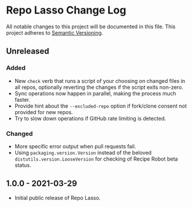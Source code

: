 # Repo Lasso Change Log

All notable changes to this project will be documented in this file. This project adheres to [Semantic Versioning](http://semver.org/).

<!-- markdownlint-disable MD024 -->

## Unreleased

### Added

- New `check` verb that runs a script of your choosing on changed files in all repos, optionally reverting the changes if the script exits non-zero.
- Sync operations now happen in parallel, making the process much faster.
- Provide hint about the `--excluded-repo` option if fork/clone consent not provided for new repos.
- Try to slow down operations if GitHub rate limiting is detected.

### Changed

- More specific error output when pull requests fail.
- Using `packaging.version.Version` instead of the beloved `distutils.version.LooseVersion` for checking of Recipe Robot beta status.

## 1.0.0 - 2021-03-29

- Initial public release of Repo Lasso.
